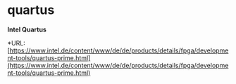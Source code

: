 # quartus
**Intel Quartus**

*URL: [https://www.intel.de/content/www/de/de/products/details/fpga/development-tools/quartus-prime.html](https://www.intel.de/content/www/de/de/products/details/fpga/development-tools/quartus-prime.html)
